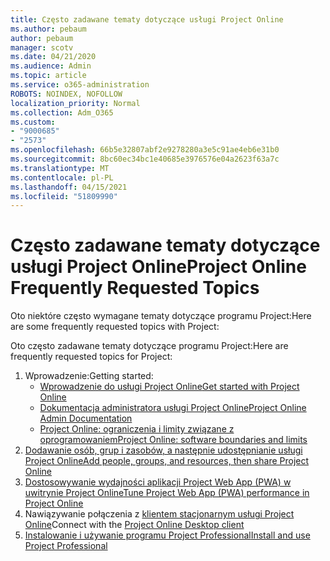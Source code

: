 ```yaml
---
title: Często zadawane tematy dotyczące usługi Project Online
ms.author: pebaum
author: pebaum
manager: scotv
ms.date: 04/21/2020
ms.audience: Admin
ms.topic: article
ms.service: o365-administration
ROBOTS: NOINDEX, NOFOLLOW
localization_priority: Normal
ms.collection: Adm_O365
ms.custom:
- "9000685"
- "2573"
ms.openlocfilehash: 66b5e32807abf2e9278280a3e5c91ae4eb6e31b0
ms.sourcegitcommit: 8bc60ec34bc1e40685e3976576e04a2623f63a7c
ms.translationtype: MT
ms.contentlocale: pl-PL
ms.lasthandoff: 04/15/2021
ms.locfileid: "51809990"
---
```

# <a name="project-online-frequently-requested-topics"></a><span data-ttu-id="87c6a-102">Często zadawane tematy dotyczące usługi Project Online</span><span class="sxs-lookup"><span data-stu-id="87c6a-102">Project Online Frequently Requested Topics</span></span>

<span data-ttu-id="87c6a-103">Oto niektóre często wymagane tematy dotyczące programu Project:</span><span class="sxs-lookup"><span data-stu-id="87c6a-103">Here are some frequently requested topics with Project:</span></span>

<span data-ttu-id="87c6a-104">Oto często zadawane tematy dotyczące programu Project:</span><span class="sxs-lookup"><span data-stu-id="87c6a-104">Here are frequently requested topics for Project:</span></span>
1.  <span data-ttu-id="87c6a-105">Wprowadzenie:</span><span class="sxs-lookup"><span data-stu-id="87c6a-105">Getting started:</span></span> 
    -   [<span data-ttu-id="87c6a-106">Wprowadzenie do usługi Project Online</span><span class="sxs-lookup"><span data-stu-id="87c6a-106">Get started with Project Online</span></span>](https://docs.microsoft.com/projectonline/get-started-with-project-online) 
    -   [<span data-ttu-id="87c6a-107">Dokumentacja administratora usługi Project Online</span><span class="sxs-lookup"><span data-stu-id="87c6a-107">Project Online Admin Documentation</span></span>](https://docs.microsoft.com/projectonline/project-online) 
    -   [<span data-ttu-id="87c6a-108">Project Online: ograniczenia i limity związane z oprogramowaniem</span><span class="sxs-lookup"><span data-stu-id="87c6a-108">Project Online: software boundaries and limits</span></span>](https://docs.microsoft.com/ProjectOnline/project-online-software-boundaries-and-limits) 
2.  [<span data-ttu-id="87c6a-109">Dodawanie osób, grup i zasobów, a następnie udostępnianie usługi Project Online</span><span class="sxs-lookup"><span data-stu-id="87c6a-109">Add people, groups, and resources, then share Project Online</span></span>](https://docs.microsoft.com/projectonline/step-2-add-people-to-project-online) 
3.  [<span data-ttu-id="87c6a-110">Dostosowywanie wydajności aplikacji Project Web App (PWA) w uwitrynie Project Online</span><span class="sxs-lookup"><span data-stu-id="87c6a-110">Tune Project Web App (PWA) performance in Project Online</span></span>](https://docs.microsoft.com/projectonline/tune-project-online-performance)
4.  <span data-ttu-id="87c6a-111">Nawiązywanie połączenia z [klientem stacjonarnym usługi Project Online](https://docs.microsoft.com/projectonline/connect-to-project-online-with-the-project-online-desktop-client)</span><span class="sxs-lookup"><span data-stu-id="87c6a-111">Connect with the [Project Online Desktop client](https://docs.microsoft.com/projectonline/connect-to-project-online-with-the-project-online-desktop-client)</span></span> 
5.  [<span data-ttu-id="87c6a-112">Instalowanie i używanie programu Project Professional</span><span class="sxs-lookup"><span data-stu-id="87c6a-112">Install and use Project Professional</span></span>](https://support.office.com/article/install-project-7059249b-d9fe-4d61-ab96-5c5bf435f281) 
